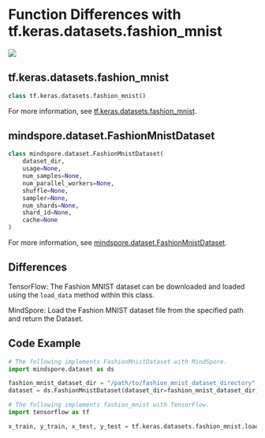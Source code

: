 # Function Differences with tf.keras.datasets.fashion_mnist

<a href="https://gitee.com/mindspore/docs/blob/master/docs/mindspore/migration_guide/source_en/api_mapping/tensorflow_diff/fashion_mnist.md" target="_blank"><img src="https://gitee.com/mindspore/docs/raw/master/resource/_static/logo_source_en.png"></a>

## tf.keras.datasets.fashion_mnist

```python
class tf.keras.datasets.fashion_mnist()
```

For more information, see [tf.keras.datasets.fashion_mnist](https://www.tensorflow.org/versions/r1.15/api_docs/python/tf/keras/datasets/fashion_mnist).

## mindspore.dataset.FashionMnistDataset

```python
class mindspore.dataset.FashionMnistDataset(
    dataset_dir,
    usage=None,
    num_samples=None,
    num_parallel_workers=None,
    shuffle=None,
    sampler=None,
    num_shards=None,
    shard_id=None,
    cache=None
)
```

For more information, see [mindspore.dataset.FashionMnistDataset](https://mindspore.cn/docs/api/en/master/api_python/dataset/mindspore.dataset.FashionMnistDataset.html#mindspore.dataset.FashionMnistDataset).

## Differences

TensorFlow: The Fashion MNIST dataset can be downloaded and loaded using the `load_data` method within this class.

MindSpore: Load the Fashion MNIST dataset file from the specified path and return the Dataset.

## Code Example

```python
# The following implements FashionMnistDataset with MindSpore.
import mindspore.dataset as ds

fashion_mnist_dataset_dir = "/path/to/fashion_mnist_dataset_directory"
dataset = ds.FashionMnistDataset(dataset_dir=fashion_mnist_dataset_dir)

# The following implements fashion_mnist with TensorFlow.
import tensorflow as tf

x_train, y_train, x_test, y_test = tf.keras.datasets.fashion_mnist.load_data()
```
